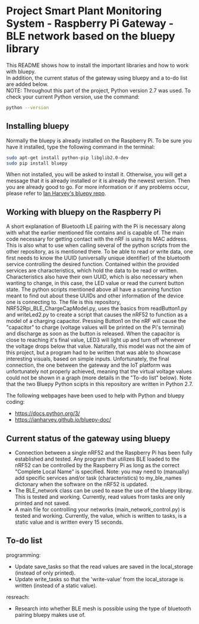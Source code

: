 # Project Smart Plant Monitoring System - Raspberry Pi Gateway - BLE network based on the bluepy library
This README shows how to install the important libraries and how to work with bluepy.\
In addition, the current status of the gateway using bluepy and a to-do list are added below.\
NOTE: Throughout this part of the project, Python version 2.7 was used. To check your current Python version, use the command:
```bash
python --version
```

## Installing bluepy
Normally the bluepy is already installed on the Raspberry Pi.
To be sure you have it installed, type the following command in the terminal:
```bash
sudo apt-get install python-pip libglib2.0-dev
sudo pip install bluepy
```
When not installed, you will be asked to install it. Otherwise, you will get a message that it is already installed or it is already the newest version. Then you are already good to go.
For more information or if any problems occur, please refer to [Ian Harvey's bluepy repo](https://github.com/IanHarvey/bluepy).

## Working with bluepy on the Raspberry Pi
A short explanation of Bluetooth LE pairing with the Pi is necessary along with what the earlier mentioned file contains and is capable of. The main code necessary for getting contact with the nRF is using its MAC address. This is also what to use when calling several of the python scripts from the other repository, as is mentioned there. To be able to read or write data, one first needs to know the UUID (universally unique identifier) of the bluetooth service controlling the desired function. Contained within the provided services are characteristics, which hold the data to be read or written. Characteristics also have their own UUID, which is also necessary when wanting to change, in this case, the LED value or read the current button state. The python scripts mentioned above all have a scanning function meant to find out about these UUIDs and other information of the device one is connecting to. 
The file is this repository, NRF52Rpi_BLE_ChargeCapModel.py, uses the basics from readButton1.py and writeLed2.py to create a script that causes the nRF52 to function as a model of a charging capacitor. Pressing Button1 on the nRF will cause the "capacitor" to charge (voltage values will be printed on the Pi's terminal) and discharge as soon as the button is released. When the capacitor is close to reaching it's final value, LED3 will light up and turn off whenever the voltage drops below that value. Naturally, this model was not the aim of this project, but a program had to be written that was able to showcase interesting visuals, based on simple inputs. Unfortunately, the final connection, the one between the gateway and the IoT platform was unfortunately not properly achieved, meaning that the virtual voltage values could not be shown in a graph (more details in the "To-do list" below). Note that the two Bluepy Python scipts in this repository are written in Python 2.7.

The following webpages have been used to help with Python and bluepy coding:
- https://docs.python.org/3/
- https://ianharvey.github.io/bluepy-doc/

## Current status of the gateway using bluepy
- Connection between a single nRF52 and the Raspberry Pi has been fully established and tested. Any program that utilizes BLE loaded to the nRF52 can be controlled by the Raspberry Pi as long as the correct "Complete Local Name" is specified. Note: you may need to (manually) add specific services and/or task (characteristics) to my_ble_names dictonary when the software on the nRF52 is updated.
- The BLE_network class can be used to ease the use of the bluepy libray. This is tested and working. Currently, read values from tasks are only printed and not saved.
- A main file for controlling your networks (main_network_control.py) is tested and working. Currently, the value, which is written to tasks, is a static value and is written every 15 seconds.

## To-do list
programming:
- Update save_tasks so that the read values are saved in the local_storage (instead of only printed).
- Update write_tasks so that the 'write-value' from the local_storage is written (instead of a static value).

resreach:
- Research into whether BLE mesh is possible using the type of bluetooth pairing bluepy makes use of.
